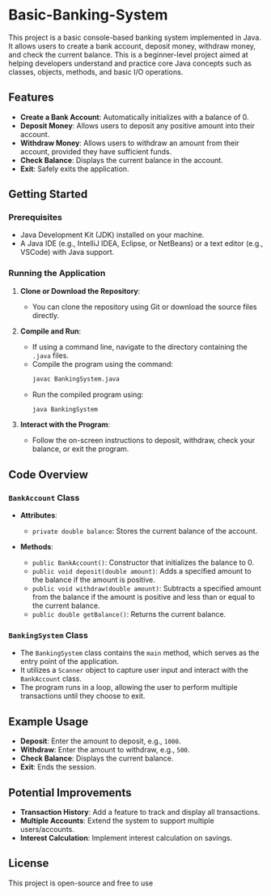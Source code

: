 # Basic-Banking-System

This project is a basic console-based banking system implemented in Java. It allows users to create a bank account, deposit money, withdraw money, and check the current balance. This is a beginner-level project aimed at helping developers understand and practice core Java concepts such as classes, objects, methods, and basic I/O operations.

## Features

- **Create a Bank Account**: Automatically initializes with a balance of 0.
- **Deposit Money**: Allows users to deposit any positive amount into their account.
- **Withdraw Money**: Allows users to withdraw an amount from their account, provided they have sufficient funds.
- **Check Balance**: Displays the current balance in the account.
- **Exit**: Safely exits the application.

## Getting Started

### Prerequisites

- Java Development Kit (JDK) installed on your machine.
- A Java IDE (e.g., IntelliJ IDEA, Eclipse, or NetBeans) or a text editor (e.g., VSCode) with Java support.

### Running the Application

1. **Clone or Download the Repository**: 
   - You can clone the repository using Git or download the source files directly.

2. **Compile and Run**:
   - If using a command line, navigate to the directory containing the `.java` files.
   - Compile the program using the command:
     ```bash
     javac BankingSystem.java
     ```
   - Run the compiled program using:
     ```bash
     java BankingSystem
     ```

3. **Interact with the Program**:
   - Follow the on-screen instructions to deposit, withdraw, check your balance, or exit the program.

## Code Overview

### `BankAccount` Class

- **Attributes**:
  - `private double balance`: Stores the current balance of the account.

- **Methods**:
  - `public BankAccount()`: Constructor that initializes the balance to 0.
  - `public void deposit(double amount)`: Adds a specified amount to the balance if the amount is positive.
  - `public void withdraw(double amount)`: Subtracts a specified amount from the balance if the amount is positive and less than or equal to the current balance.
  - `public double getBalance()`: Returns the current balance.

### `BankingSystem` Class

- The `BankingSystem` class contains the `main` method, which serves as the entry point of the application.
- It utilizes a `Scanner` object to capture user input and interact with the `BankAccount` class.
- The program runs in a loop, allowing the user to perform multiple transactions until they choose to exit.

## Example Usage

- **Deposit**: Enter the amount to deposit, e.g., `1000`.
- **Withdraw**: Enter the amount to withdraw, e.g., `500`.
- **Check Balance**: Displays the current balance.
- **Exit**: Ends the session.

## Potential Improvements

- **Transaction History**: Add a feature to track and display all transactions.
- **Multiple Accounts**: Extend the system to support multiple users/accounts.
- **Interest Calculation**: Implement interest calculation on savings.

## License

This project is open-source and free to use 


